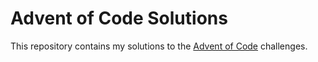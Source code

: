 # Advent of Code Solutions

This repository contains my solutions to the [Advent of Code](https://adventofcode.com/) challenges.


